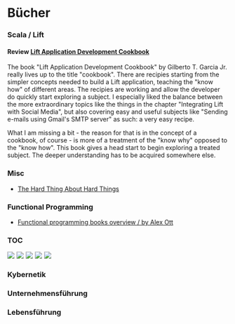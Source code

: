 # Bücher

### Scala / Lift

#### Review [Lift Application Development Cookbook](http://www.packtpub.com/lift-application-development-cookbook/book)

The book "Lift Application Development Cookbook" by Gilberto T. Garcia Jr. really lives up to the title "cookbook".
There are recipies starting from the simpler concepts needed to build a Lift application, teaching the "know how" of different areas.
The recipies are working and allow the developer do quickly start exploring a subject. I especially liked the balance between the more extraordinary topics like
the things in the chapter "Integrating Lift with Social Media", but also covering easy and useful subjects like "Sending e-mails using Gmail's SMTP server" as such: a
very easy recipe.

What I am missing a bit - the reason for that is in the concept of a cookbook, of course - is more of a treatment of the "know why" opposed to the "know how".
This book gives a head start to begin exploring a treated subject. The deeper understanding has to be acquired somewhere else.

### Misc
* [The Hard Thing About Hard Things](http://www.amazon.de/gp/product/0884271706/ref=as_li_ss_il?ie=UTF8&camp=1638&creative=19454&creativeASIN=0062273205&linkCode=as2&tag=analyseexpert-21)


### Functional Programming
* [Functional programming books overview / by Alex Ott](http://alexott.net/en/fp/books/)

### TOC
<a href="http://www.amazon.de/gp/product/B002LHRM2O/ref=as_li_ss_il?ie=UTF8&camp=1638&creative=19454&creativeASIN=B002LHRM2O&linkCode=as2&tag=analyseexpert-21"><img border="0" src="http://ws.assoc-amazon.de/widgets/q?_encoding=UTF8&ASIN=B002LHRM2O&Format=_SL160_&ID=AsinImage&MarketPlace=DE&ServiceVersion=20070822&WS=1&tag=analyseexpert-21" ></a><img src="http://www.assoc-amazon.de/e/ir?t=analyseexpert-21&l=as2&o=3&a=B002LHRM2O" width="1" height="1" border="0" alt="" style="border:none !important; margin:0px !important;" />
<a href="http://www.amazon.de/gp/product/0884271153/ref=as_li_ss_il?ie=UTF8&camp=1638&creative=19454&creativeASIN=0884271153&linkCode=as2&tag=analyseexpert-21"><img border="0" src="http://ws.assoc-amazon.de/widgets/q?_encoding=UTF8&ASIN=0884271153&Format=_SL160_&ID=AsinImage&MarketPlace=DE&ServiceVersion=20070822&WS=1&tag=analyseexpert-21" ></a><img src="http://www.assoc-amazon.de/e/ir?t=analyseexpert-21&l=as2&o=3&a=0884271153" width="1" height="1" border="0" alt="" style="border:none !important; margin:0px !important;" />
<a href="http://www.amazon.de/gp/product/0884271706/ref=as_li_ss_il?ie=UTF8&camp=1638&creative=19454&creativeASIN=0884271706&linkCode=as2&tag=analyseexpert-21"><img border="0" src="http://ws.assoc-amazon.de/widgets/q?_encoding=UTF8&ASIN=0884271706&Format=_SL160_&ID=AsinImage&MarketPlace=DE&ServiceVersion=20070822&WS=1&tag=analyseexpert-21" ></a><img src="http://www.assoc-amazon.de/e/ir?t=analyseexpert-21&l=as2&o=3&a=0884271706" width="1" height="1" border="0" alt="" style="border:none !important; margin:0px !important;" />
<a href="http://www.amazon.de/gp/product/0884271927/ref=as_li_ss_il?ie=UTF8&camp=1638&creative=19454&creativeASIN=0884271927&linkCode=as2&tag=analyseexpert-21"><img border="0" src="http://ws.assoc-amazon.de/widgets/q?_encoding=UTF8&ASIN=0884271927&Format=_SL160_&ID=AsinImage&MarketPlace=DE&ServiceVersion=20070822&WS=1&tag=analyseexpert-21" ></a><img src="http://www.assoc-amazon.de/e/ir?t=analyseexpert-21&l=as2&o=3&a=0884271927" width="1" height="1" border="0" alt="" style="border:none !important; margin:0px !important;" />
<a href="http://www.amazon.de/gp/product/B007L9887U/ref=as_li_ss_il?ie=UTF8&camp=1638&creative=19454&creativeASIN=B007L9887U&linkCode=as2&tag=analyseexpert-21"><img border="0" src="http://ws.assoc-amazon.de/widgets/q?_encoding=UTF8&ASIN=B007L9887U&Format=_SL160_&ID=AsinImage&MarketPlace=DE&ServiceVersion=20070822&WS=1&tag=analyseexpert-21" ></a><img src="http://www.assoc-amazon.de/e/ir?t=analyseexpert-21&l=as2&o=3&a=B007L9887U" width="1" height="1" border="0" alt="" style="border:none !important; margin:0px !important;" />


### Kybernetik

### Unternehmensführung

### Lebensführung




[menu: Bücher]: /
